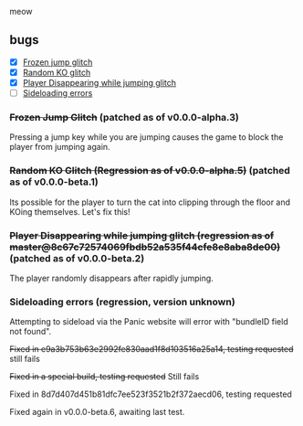 meow

## bugs
- [x] [Frozen jump glitch](#frozen-jump-glitch)
- [x] [Random KO glitch](#random-ko-glitch)
- [x] [Player Disappearing while jumping glitch](#player-disappearing-while-jumping-glitch)
- [ ] [Sideloading errors](#sideloading-errors)
### ~~Frozen Jump Glitch~~ (patched as of v0.0.0-alpha.3)
Pressing a jump key while you are jumping causes the game to block the player from jumping again.

### ~~Random KO Glitch (Regression as of v0.0.0-alpha.5)~~ (patched as of v0.0.0-beta.1)
Its possible for the player to turn the cat into clipping through the floor and KOing themselves. Let's fix this!

### ~~Player Disappearing while jumping glitch (regression as of master@8c67c72574069fbdb52a535f44cfe8e8aba8de00)~~ (patched as of v0.0.0-beta.2)
The player randomly disappears after rapidly jumping.

### Sideloading errors (regression, version unknown) 
Attempting to sideload via the Panic website will error with "bundleID field not found".

~~Fixed in e9a3b753b63e2992fe830aad1f8d103516a25a14, testing requested~~ still fails

~~Fixed in a special build, testing requested~~ Still fails

Fixed in 8d7d407d451b81dfc7ee523f3521b2f372aecd06, testing requested

Fixed again in v0.0.0-beta.6, awaiting last test.


